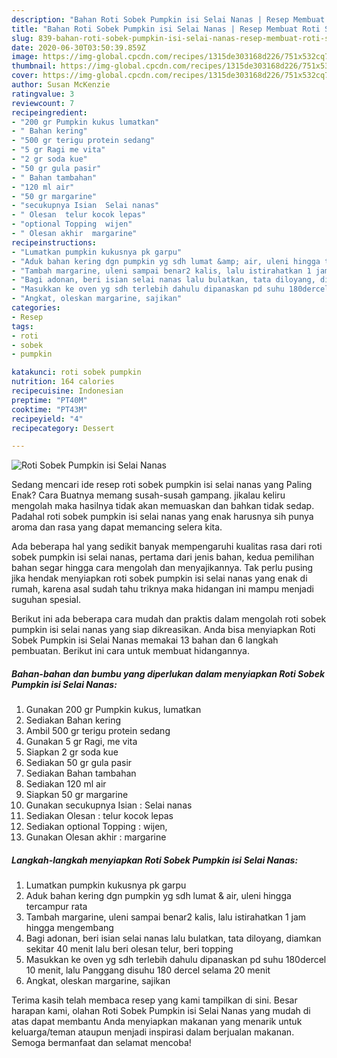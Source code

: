 ```yaml
---
description: "Bahan Roti Sobek Pumpkin isi Selai Nanas | Resep Membuat Roti Sobek Pumpkin isi Selai Nanas Yang Bikin Ngiler"
title: "Bahan Roti Sobek Pumpkin isi Selai Nanas | Resep Membuat Roti Sobek Pumpkin isi Selai Nanas Yang Bikin Ngiler"
slug: 839-bahan-roti-sobek-pumpkin-isi-selai-nanas-resep-membuat-roti-sobek-pumpkin-isi-selai-nanas-yang-bikin-ngiler
date: 2020-06-30T03:50:39.859Z
image: https://img-global.cpcdn.com/recipes/1315de303168d226/751x532cq70/roti-sobek-pumpkin-isi-selai-nanas-foto-resep-utama.jpg
thumbnail: https://img-global.cpcdn.com/recipes/1315de303168d226/751x532cq70/roti-sobek-pumpkin-isi-selai-nanas-foto-resep-utama.jpg
cover: https://img-global.cpcdn.com/recipes/1315de303168d226/751x532cq70/roti-sobek-pumpkin-isi-selai-nanas-foto-resep-utama.jpg
author: Susan McKenzie
ratingvalue: 3
reviewcount: 7
recipeingredient:
- "200 gr Pumpkin kukus lumatkan"
- " Bahan kering"
- "500 gr terigu protein sedang"
- "5 gr Ragi me vita"
- "2 gr soda kue"
- "50 gr gula pasir"
- " Bahan tambahan"
- "120 ml air"
- "50 gr margarine"
- "secukupnya Isian  Selai nanas"
- " Olesan  telur kocok lepas"
- "optional Topping  wijen"
- " Olesan akhir  margarine"
recipeinstructions:
- "Lumatkan pumpkin kukusnya pk garpu"
- "Aduk bahan kering dgn pumpkin yg sdh lumat &amp; air, uleni hingga tercampur rata"
- "Tambah margarine, uleni sampai benar2 kalis, lalu istirahatkan 1 jam hingga mengembang"
- "Bagi adonan, beri isian selai nanas lalu bulatkan, tata diloyang, diamkan sekitar 40 menit lalu beri olesan telur, beri topping"
- "Masukkan ke oven yg sdh terlebih dahulu dipanaskan pd suhu 180dercel 10 menit, lalu Panggang disuhu 180 dercel selama 20 menit"
- "Angkat, oleskan margarine, sajikan"
categories:
- Resep
tags:
- roti
- sobek
- pumpkin

katakunci: roti sobek pumpkin 
nutrition: 164 calories
recipecuisine: Indonesian
preptime: "PT40M"
cooktime: "PT43M"
recipeyield: "4"
recipecategory: Dessert

---
```



![Roti Sobek Pumpkin isi Selai Nanas](https://img-global.cpcdn.com/recipes/1315de303168d226/751x532cq70/roti-sobek-pumpkin-isi-selai-nanas-foto-resep-utama.jpg)

Sedang mencari ide resep roti sobek pumpkin isi selai nanas yang Paling Enak? Cara Buatnya memang susah-susah gampang. jikalau keliru mengolah maka hasilnya tidak akan memuaskan dan bahkan tidak sedap. Padahal roti sobek pumpkin isi selai nanas yang enak harusnya sih punya aroma dan rasa yang dapat memancing selera kita.



Ada beberapa hal yang sedikit banyak mempengaruhi kualitas rasa dari roti sobek pumpkin isi selai nanas, pertama dari jenis bahan, kedua pemilihan bahan segar hingga cara mengolah dan menyajikannya. Tak perlu pusing jika hendak menyiapkan roti sobek pumpkin isi selai nanas yang enak di rumah, karena asal sudah tahu triknya maka hidangan ini mampu menjadi suguhan spesial.


Berikut ini ada beberapa cara mudah dan praktis dalam mengolah roti sobek pumpkin isi selai nanas yang siap dikreasikan. Anda bisa menyiapkan Roti Sobek Pumpkin isi Selai Nanas memakai 13 bahan dan 6 langkah pembuatan. Berikut ini cara untuk membuat hidangannya.

<!--inarticleads1-->

##### Bahan-bahan dan bumbu yang diperlukan dalam menyiapkan Roti Sobek Pumpkin isi Selai Nanas:

1. Gunakan 200 gr Pumpkin kukus, lumatkan
1. Sediakan  Bahan kering
1. Ambil 500 gr terigu protein sedang
1. Gunakan 5 gr Ragi, me vita
1. Siapkan 2 gr soda kue
1. Sediakan 50 gr gula pasir
1. Sediakan  Bahan tambahan
1. Sediakan 120 ml air
1. Siapkan 50 gr margarine
1. Gunakan secukupnya Isian : Selai nanas
1. Sediakan  Olesan : telur kocok lepas
1. Sediakan optional Topping : wijen,
1. Gunakan  Olesan akhir : margarine




<!--inarticleads2-->

##### Langkah-langkah menyiapkan Roti Sobek Pumpkin isi Selai Nanas:

1. Lumatkan pumpkin kukusnya pk garpu
1. Aduk bahan kering dgn pumpkin yg sdh lumat &amp; air, uleni hingga tercampur rata
1. Tambah margarine, uleni sampai benar2 kalis, lalu istirahatkan 1 jam hingga mengembang
1. Bagi adonan, beri isian selai nanas lalu bulatkan, tata diloyang, diamkan sekitar 40 menit lalu beri olesan telur, beri topping
1. Masukkan ke oven yg sdh terlebih dahulu dipanaskan pd suhu 180dercel 10 menit, lalu Panggang disuhu 180 dercel selama 20 menit
1. Angkat, oleskan margarine, sajikan




Terima kasih telah membaca resep yang kami tampilkan di sini. Besar harapan kami, olahan Roti Sobek Pumpkin isi Selai Nanas yang mudah di atas dapat membantu Anda menyiapkan makanan yang menarik untuk keluarga/teman ataupun menjadi inspirasi dalam berjualan makanan. Semoga bermanfaat dan selamat mencoba!
